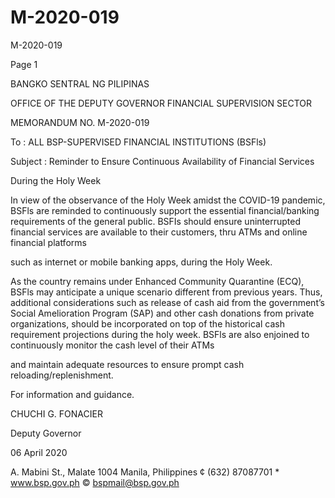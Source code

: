 # M-2020-019

M-2020-019

Page 1

BANGKO SENTRAL NG PILIPINAS

OFFICE OF THE DEPUTY GOVERNOR FINANCIAL SUPERVISION SECTOR

MEMORANDUM NO. M-2020-019

To : ALL BSP-SUPERVISED FINANCIAL INSTITUTIONS (BSFls)

Subject : Reminder to Ensure Continuous Availability of Financial Services

During the Holy Week

In view of the observance of the Holy Week amidst the COVID-19 pandemic, BSFls are reminded to continuously support the essential financial/banking requirements of the general public. BSFIs should ensure uninterrupted financial services are available to their customers, thru ATMs and online financial platforms

such as internet or mobile banking apps, during the Holy Week.

As the country remains under Enhanced Community Quarantine (ECQ), BSFls may anticipate a unique scenario different from previous years. Thus, additional considerations such as release of cash aid from the government’s Social Amelioration Program (SAP) and other cash donations from private organizations, should be incorporated on top of the historical cash requirement projections during the holy week. BSFls are also enjoined to continuously monitor the cash level of their ATMs

and maintain adequate resources to ensure prompt cash reloading/replenishment.

For information and guidance.

CHUCHI G. FONACIER

Deputy Governor

06 April 2020

A. Mabini St., Malate 1004 Manila, Philippines ¢ (632) 87087701 * www.bsp.gov.ph © bspmail@bsp.gov.ph